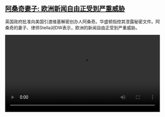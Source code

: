 <!--1660132023000-->
[阿桑奇妻子: 欧洲新闻自由正受到严重威胁](https://www.dw.com/zh/%E9%98%BF%E6%A1%91%E5%A5%87%E5%A6%BB%E5%AD%90:%20%E6%AC%A7%E6%B4%B2%E6%96%B0%E9%97%BB%E8%87%AA%E7%94%B1%E6%AD%A3%E5%8F%97%E5%88%B0%E4%B8%A5%E9%87%8D%E5%A8%81%E8%83%81/a-62767449)
------

<p>英国政府批准向美国引渡维基解密创办人阿桑奇。华盛顿指控其泄露秘密文件。阿桑奇的妻子、律师Stella对DW表示，欧洲的新闻自由正受到严重威胁。</small></p><video src="https://tvdownloaddw-a.akamaihd.net/dwtv_video/flv/vdt_zh/2022/bchi220810_001_assange_01r_AVC_1280x720.mp4" controls style="width:100%"></video>
